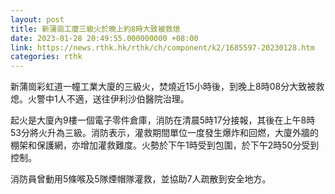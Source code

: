 ```yaml
---
layout: post
title: 新蒲崗工廈三級火於晚上約8時大致被救熄
date: 2023-01-28 20:49:55.000000000 +08:00
link: https://news.rthk.hk/rthk/ch/component/k2/1685597-20230128.htm
categories: rthk
---
```


新蒲崗彩虹道一幢工業大廈的三級火，焚燒近15小時後，到晚上8時08分大致被救熄。火警中1人不適，送往伊利沙伯醫院治理。

起火是大廈內9樓一個電子零件倉庫，消防在清晨5時17分接報，其後在上午8時53分將火升為三級。消防表示，灌救期間單位一度發生爆炸和回燃，大廈外牆的棚架和保護網，亦增加灌救難度。火勢於下午1時受到包圍，於下午2時50分受到控制。

消防員曾動用5條喉及5隊煙帽隊灌救，並協助7人疏散到安全地方。
